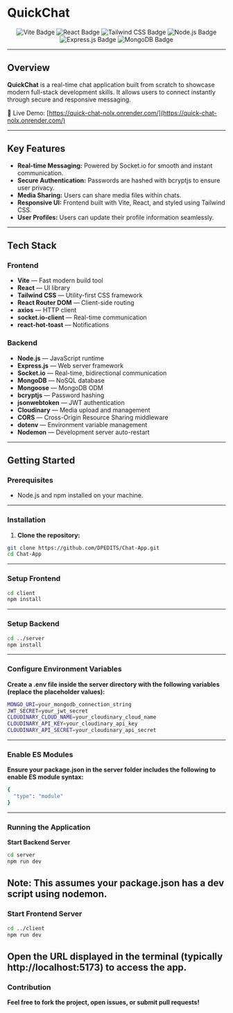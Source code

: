 # QuickChat

<p align="center">
  <img src="https://img.shields.io/badge/Vite-646CFF?style=for-the-badge&logo=vite&logoColor=white" alt="Vite Badge" />
  <img src="https://img.shields.io/badge/React-20232A?style=for-the-badge&logo=react&logoColor=61DAFB" alt="React Badge" />
  <img src="https://img.shields.io/badge/Tailwind_CSS-38B2AC?style=for-the-badge&logo=tailwind-css&logoColor=white" alt="Tailwind CSS Badge" />
  <img src="https://img.shields.io/badge/Node.js-43853D?style=for-the-badge&logo=node.js&logoColor=white" alt="Node.js Badge" />
  <img src="https://img.shields.io/badge/Express.js-000000?style=for-the-badge&logo=express&logoColor=white" alt="Express.js Badge" />
  <img src="https://img.shields.io/badge/MongoDB-4EA94B?style=for-the-badge&logo=mongodb&logoColor=white" alt="MongoDB Badge" />
</p>

---

## Overview

**QuickChat** is a real-time chat application built from scratch to showcase modern full-stack development skills. It allows users to connect instantly through secure and responsive messaging.

🔗 Live Demo: [https://quick-chat-nolx.onrender.com/](https://quick-chat-nolx.onrender.com/)

---

## Key Features

- **Real-time Messaging:** Powered by Socket.io for smooth and instant communication.
- **Secure Authentication:** Passwords are hashed with bcryptjs to ensure user privacy.
- **Media Sharing:** Users can share media files within chats.
- **Responsive UI:** Frontend built with Vite, React, and styled using Tailwind CSS.
- **User Profiles:** Users can update their profile information seamlessly.

---

## Tech Stack

### Frontend

- **Vite** — Fast modern build tool  
- **React** — UI library  
- **Tailwind CSS** — Utility-first CSS framework  
- **React Router DOM** — Client-side routing  
- **axios** — HTTP client  
- **socket.io-client** — Real-time communication  
- **react-hot-toast** — Notifications

### Backend

- **Node.js** — JavaScript runtime  
- **Express.js** — Web server framework  
- **Socket.io** — Real-time, bidirectional communication  
- **MongoDB** — NoSQL database  
- **Mongoose** — MongoDB ODM  
- **bcryptjs** — Password hashing  
- **jsonwebtoken** — JWT authentication  
- **Cloudinary** — Media upload and management  
- **CORS** — Cross-Origin Resource Sharing middleware  
- **dotenv** — Environment variable management  
- **Nodemon** — Development server auto-restart

---

## Getting Started

### Prerequisites

- Node.js and npm installed on your machine.

---

### Installation

1. **Clone the repository:**

```bash
git clone https://github.com/DPEDITS/Chat-App.git
cd Chat-App
```
---

### Setup Frontend

```bash
cd client
npm install
```
---
### Setup Backend
```bash
cd ../server
npm install
```
---
### Configure Environment Variables
**Create a .env file inside the server directory with the following variables (replace the placeholder values):**
```bash
MONGO_URI=your_mongodb_connection_string
JWT_SECRET=your_jwt_secret
CLOUDINARY_CLOUD_NAME=your_cloudinary_cloud_name
CLOUDINARY_API_KEY=your_cloudinary_api_key
CLOUDINARY_API_SECRET=your_cloudinary_api_secret
```
---
### Enable ES Modules
**Ensure your package.json in the server folder includes the following to enable ES module syntax:**
```bash
{
  "type": "module"
}
```
---
### Running the Application
**Start Backend Server**
```bash
cd server
npm run dev
```
**Note: This assumes your package.json has a dev script using nodemon.**
---
### Start Frontend Server
```bash
cd ../client
npm run dev
```
**Open the URL displayed in the terminal (typically http://localhost:5173) to access the app.**
---
### Contribution

**Feel free to fork the project, open issues, or submit pull requests!**
